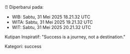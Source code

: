 ⏰ Diperbarui pada:
- WIB: Sabtu, 31 Mei 2025 18.21.32 UTC
- WITA: Sabtu, 31 Mei 2025 19.21.32 UTC
- WIT: Sabtu, 31 Mei 2025 20.21.32 UTC

Kutipan Inspiratif:
"Success is a journey, not a destination."


Kategori: success

